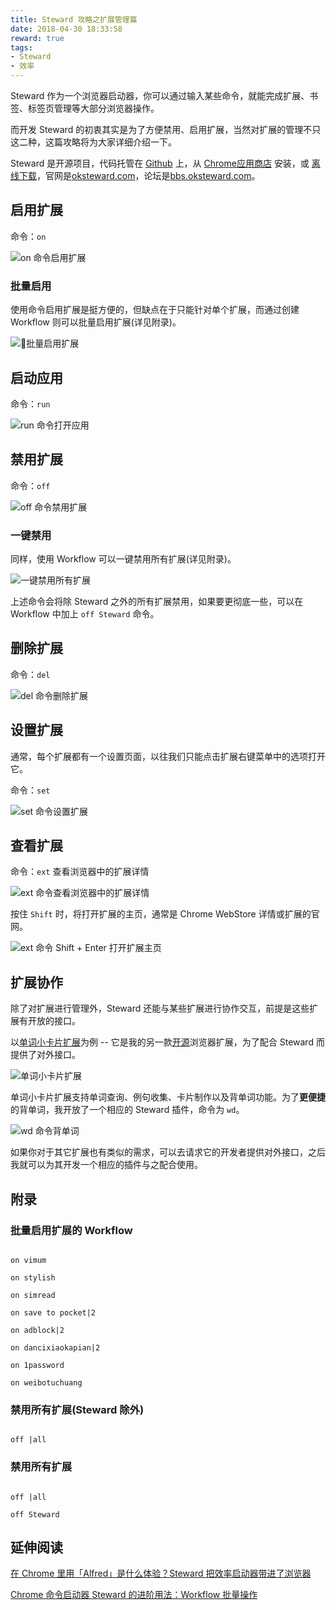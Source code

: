 ```yaml
---
title: Steward 攻略之扩展管理篇
date: 2018-04-30 18:33:58
reward: true
tags: 
- Steward
- 效率
---
```

Steward 作为一个浏览器启动器，你可以通过输入某些命令，就能完成扩展、书签、标签页管理等大部分浏览器操作。



而开发 Steward 的初衷其实是为了方便禁用、启用扩展，当然对扩展的管理不只这二种，这篇攻略将为大家详细介绍一下。



Steward 是开源项目，代码托管在 [Github](https://github.com/solobat/Steward) 上，从 [Chrome应用商店](https://chrome.google.com/webstore/detail/dnkhdiodfglfckibnfcjbgddcgjgkacd) 安装，或 [离线下载](http://owsjc7iz3.bkt.clouddn.com/steward-3.4.2.crx)，官网是[oksteward.com](http://oksteward.com/)，论坛是[bbs.oksteward.com](http://bbs.oksteward.com/)。

<!-- more -->


## 启用扩展

命令：`on`

![on 命令启用扩展](https://cdn.sspai.com/2018/04/01/14ca5c601d8eb1dcd789d56a45fc00f8.gif)



### 批量启用

使用命令启用扩展是挺方便的，但缺点在于只能针对单个扩展，而通过创建 Workflow 则可以批量启用扩展(详见附录)。

![批量启用扩展](https://cdn.sspai.com/2018/04/01/52a9cd2068f8915f3c04c143af77b0c3.gif)



## 启动应用

命令：`run`

![run 命令打开应用](https://cdn.sspai.com/2018/04/01/87bbfe85b62445b1a237293e47cb810d.gif)



## 禁用扩展

命令：`off`

![off 命令禁用扩展](https://cdn.sspai.com/2018/04/01/4f6ee72ee937e46103a00d0753f23e7c.gif)



### 一键禁用

同样，使用 Workflow 可以一键禁用所有扩展(详见附录)。

![一键禁用所有扩展](https://cdn.sspai.com/2018/04/01/3279d0d93509d7d0230355db97a2f60d.gif)



上述命令会将除 Steward 之外的所有扩展禁用，如果要更彻底一些，可以在 Workflow 中加上 `off Steward` 命令。



## 删除扩展

命令：`del`

![del 命令删除扩展](https://cdn.sspai.com/2018/04/01/8786e41e91a492da93cbe5f107470bd9.gif)



## 设置扩展

通常，每个扩展都有一个设置页面，以往我们只能点击扩展右键菜单中的选项打开它。

命令：`set`

![set 命令设置扩展](https://cdn.sspai.com/2018/04/01/1452d93d74707fa2e0a701dc3bae81e0.gif)



## 查看扩展

命令：`ext` 查看浏览器中的扩展详情

![ext 命令查看浏览器中的扩展详情](https://cdn.sspai.com/2018/04/01/1ed78fc2ffbbfdb76e3b9d266387c44d.gif)



按住 `Shift` 时，将打开扩展的主页，通常是 Chrome WebStore 详情或扩展的官网。

![ext 命令 Shift + Enter 打开扩展主页](https://cdn.sspai.com/2018/04/01/bbf5d7550cc8901b1d4067825ab1441d.gif)



## 扩展协作

除了对扩展进行管理外，Steward 还能与某些扩展进行协作交互，前提是这些扩展有开放的接口。



以[单词小卡片扩展](https://chrome.google.com/webstore/detail/%E5%8D%95%E8%AF%8D%E5%B0%8F%E5%8D%A1%E7%89%87-%E6%9F%A5%E8%AF%8D%E6%94%B6%E9%9B%86%E8%83%8C%E5%8D%95%E8%AF%8D/oegblnjiajbfeegijlnblepdodmnddbk)为例 -- 它是我的另一款[开源](https://github.com/solobat/wordcard)浏览器扩展，为了配合 Steward 而提供了对外接口。

![单词小卡片扩展](https://cdn.sspai.com/2018/04/01/4a532f7ec7cf7e4d82e878c97ec25f7c.gif)



单词小卡片扩展支持单词查询、例句收集、卡片制作以及背单词功能。为了**更便捷**的背单词，我开放了一个相应的 Steward 插件，命令为 `wd`。

![wd 命令背单词](https://cdn.sspai.com/2018/04/01/5a8bc600e3780aea6a99b9d499c6d3ca.gif)



如果你对于其它扩展也有类似的需求，可以去请求它的开发者提供对外接口，之后我就可以为其开发一个相应的插件与之配合使用。



## 附录

### 批量启用扩展的 Workflow

```

on vimum

on stylish

on simread

on save to pocket|2

on adblock|2

on dancixiaokapian|2

on 1password

on weibotuchuang

```



### 禁用所有扩展(Steward 除外)

```

off |all

```



### 禁用所有扩展

```

off |all

off Steward

```



## 延伸阅读

[在 Chrome 里用「Alfred」是什么体验？Steward 把效率启动器带进了浏览器](https://sspai.com/post/42048)



[Chrome 命令启动器 Steward 的进阶用法：Workflow 批量操作](https://sspai.com/post/42088)

